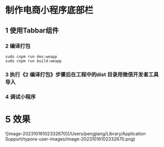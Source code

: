 # 制作电商小程序底部栏



## 1 使用Tabbar组件



### 2  编译打包

```
sudo cnpm run dev:weapp
sudo cnpm run build:weapp
```



### 3 执行《2  编译打包》步骤后在工程中的dist 目录用微信开发者工具导入



### 4 调试小程序



# 5 效果 



![image-20231016102332670](/Users/pengjiang/Library/Application Support/typora-user-images/image-20231016102332670.png)















